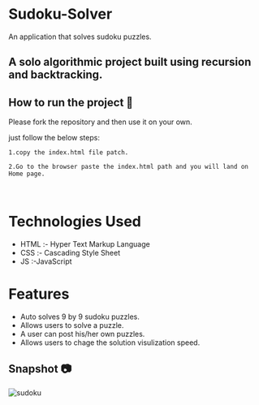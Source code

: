 
# Sudoku-Solver

An application that solves sudoku puzzles.

## A solo algorithmic project built using recursion and backtracking.


## How to run the project 📑

Please fork the repository and then use it on your own.

just follow the below steps:

    1.copy the index.html file patch.

    2.Go to the browser paste the index.html path and you will land on Home page.


<br>

# Technologies Used

- HTML :- Hyper Text Markup Language
- CSS  :- Cascading Style Sheet
- JS :-JavaScript

# Features

- Auto solves 9 by 9 sudoku puzzles.
- Allows users to solve a puzzle.
- A user can post his/her own puzzles.
- Allows users to chage the solution visulization speed.

## Snapshot 📷

![sudoku](https://user-images.githubusercontent.com/77038690/127120886-725b1cdf-5db9-4a8d-bd0c-11d06ebcd5ab.jpg)

